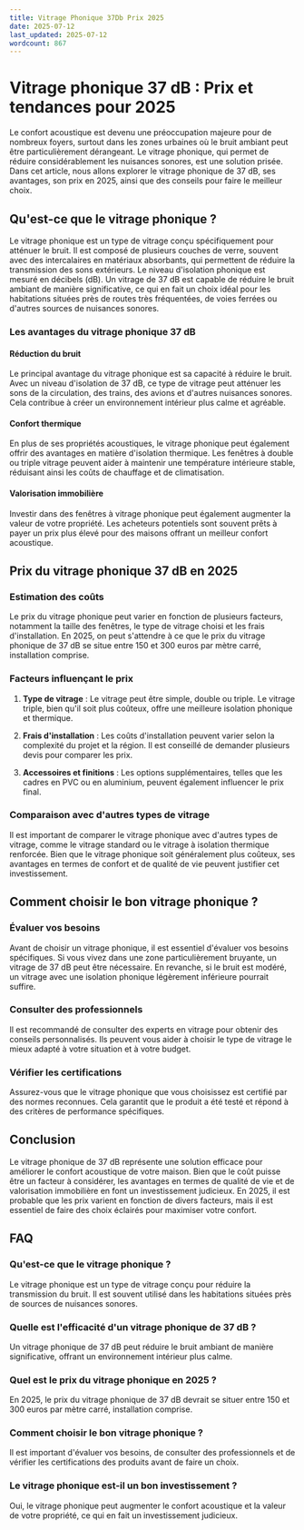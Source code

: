 ```yaml
---
title: Vitrage Phonique 37Db Prix 2025
date: 2025-07-12
last_updated: 2025-07-12
wordcount: 867
---
```


# Vitrage phonique 37 dB : Prix et tendances pour 2025

Le confort acoustique est devenu une préoccupation majeure pour de nombreux foyers, surtout dans les zones urbaines où le bruit ambiant peut être particulièrement dérangeant. Le vitrage phonique, qui permet de réduire considérablement les nuisances sonores, est une solution prisée. Dans cet article, nous allons explorer le vitrage phonique de 37 dB, ses avantages, son prix en 2025, ainsi que des conseils pour faire le meilleur choix.

## Qu'est-ce que le vitrage phonique ?

Le vitrage phonique est un type de vitrage conçu spécifiquement pour atténuer le bruit. Il est composé de plusieurs couches de verre, souvent avec des intercalaires en matériaux absorbants, qui permettent de réduire la transmission des sons extérieurs. Le niveau d'isolation phonique est mesuré en décibels (dB). Un vitrage de 37 dB est capable de réduire le bruit ambiant de manière significative, ce qui en fait un choix idéal pour les habitations situées près de routes très fréquentées, de voies ferrées ou d'autres sources de nuisances sonores.

### Les avantages du vitrage phonique 37 dB

#### Réduction du bruit

Le principal avantage du vitrage phonique est sa capacité à réduire le bruit. Avec un niveau d'isolation de 37 dB, ce type de vitrage peut atténuer les sons de la circulation, des trains, des avions et d'autres nuisances sonores. Cela contribue à créer un environnement intérieur plus calme et agréable.

#### Confort thermique

En plus de ses propriétés acoustiques, le vitrage phonique peut également offrir des avantages en matière d'isolation thermique. Les fenêtres à double ou triple vitrage peuvent aider à maintenir une température intérieure stable, réduisant ainsi les coûts de chauffage et de climatisation.

#### Valorisation immobilière

Investir dans des fenêtres à vitrage phonique peut également augmenter la valeur de votre propriété. Les acheteurs potentiels sont souvent prêts à payer un prix plus élevé pour des maisons offrant un meilleur confort acoustique.

## Prix du vitrage phonique 37 dB en 2025

### Estimation des coûts

Le prix du vitrage phonique peut varier en fonction de plusieurs facteurs, notamment la taille des fenêtres, le type de vitrage choisi et les frais d'installation. En 2025, on peut s'attendre à ce que le prix du vitrage phonique de 37 dB se situe entre 150 et 300 euros par mètre carré, installation comprise. 

### Facteurs influençant le prix

1. **Type de vitrage** : Le vitrage peut être simple, double ou triple. Le vitrage triple, bien qu'il soit plus coûteux, offre une meilleure isolation phonique et thermique.
   
2. **Frais d'installation** : Les coûts d'installation peuvent varier selon la complexité du projet et la région. Il est conseillé de demander plusieurs devis pour comparer les prix.

3. **Accessoires et finitions** : Les options supplémentaires, telles que les cadres en PVC ou en aluminium, peuvent également influencer le prix final.

### Comparaison avec d'autres types de vitrage

Il est important de comparer le vitrage phonique avec d'autres types de vitrage, comme le vitrage standard ou le vitrage à isolation thermique renforcée. Bien que le vitrage phonique soit généralement plus coûteux, ses avantages en termes de confort et de qualité de vie peuvent justifier cet investissement.

## Comment choisir le bon vitrage phonique ?

### Évaluer vos besoins

Avant de choisir un vitrage phonique, il est essentiel d'évaluer vos besoins spécifiques. Si vous vivez dans une zone particulièrement bruyante, un vitrage de 37 dB peut être nécessaire. En revanche, si le bruit est modéré, un vitrage avec une isolation phonique légèrement inférieure pourrait suffire.

### Consulter des professionnels

Il est recommandé de consulter des experts en vitrage pour obtenir des conseils personnalisés. Ils peuvent vous aider à choisir le type de vitrage le mieux adapté à votre situation et à votre budget.

### Vérifier les certifications

Assurez-vous que le vitrage phonique que vous choisissez est certifié par des normes reconnues. Cela garantit que le produit a été testé et répond à des critères de performance spécifiques.

## Conclusion

Le vitrage phonique de 37 dB représente une solution efficace pour améliorer le confort acoustique de votre maison. Bien que le coût puisse être un facteur à considérer, les avantages en termes de qualité de vie et de valorisation immobilière en font un investissement judicieux. En 2025, il est probable que les prix varient en fonction de divers facteurs, mais il est essentiel de faire des choix éclairés pour maximiser votre confort.

## FAQ

### Qu'est-ce que le vitrage phonique ?

Le vitrage phonique est un type de vitrage conçu pour réduire la transmission du bruit. Il est souvent utilisé dans les habitations situées près de sources de nuisances sonores.

### Quelle est l'efficacité d'un vitrage phonique de 37 dB ?

Un vitrage phonique de 37 dB peut réduire le bruit ambiant de manière significative, offrant un environnement intérieur plus calme.

### Quel est le prix du vitrage phonique en 2025 ?

En 2025, le prix du vitrage phonique de 37 dB devrait se situer entre 150 et 300 euros par mètre carré, installation comprise.

### Comment choisir le bon vitrage phonique ?

Il est important d'évaluer vos besoins, de consulter des professionnels et de vérifier les certifications des produits avant de faire un choix.

### Le vitrage phonique est-il un bon investissement ?

Oui, le vitrage phonique peut augmenter le confort acoustique et la valeur de votre propriété, ce qui en fait un investissement judicieux.